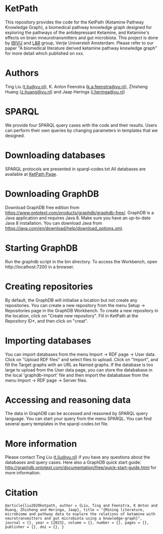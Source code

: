 # KetPath
This repository provides the code for the KetPath (Ketamine Pathway Knowledge Graph), a biomedical pathway knowledge graph designed for exploring the pathways of the antidepressant Ketamine, and Ketamine's effects on brain mneurotransmitters and gut microbiota. This project is done by [IBIVU](https://www.vubioinformatics.com/) and [L&R](https://lr.cs.vu.nl/) group, Verije Universteit Amsterdam. Please refer to our paper "A biomedical literature derived ketamine pathway knowledge graph" for more detail which published on xxx.

# Authors
Ting Liu (t.liu@vu.nl), K. Anton Feenstra (k.a.feenstra@vu.nl), Zhisheng Huang (z.huang@vu.nl) and Jaap Heringa (j.heringa@vu.nl)

# SPARQL
We provide four SPARQL query cases with the code and their results. Users can perform their own queries by changing parameters in templates that we designed.

# Downloading databases
SPARQL protocols are presented in sparql-codes.txt
All databases are available at [KetPath Page](https://github.com/tingcosmos/KetPath).

# Downloading GraphDB
Download GraphDB free edition from https://www.ontotext.com/products/graphdb/graphdb-free/.
GraphDB is a Java application and requires Java 8. Make sure you have an up-to-date Java 8 installation.
You can download Java from https://java.com/en/download/help/download_options.xml.

# Starting GraphDB
Run the graphdb script in the bin directory. To access the Workbench, open http://localhost:7200 in a browser.

# Creating repositories
By default, the GraphDB will initialise a location but not create any repositories.
You can create a new repository from the menu Setup -> Repositories page in the GraphDB Workbench.
To create a new repository in the location, click on "Create new repository".
Fill in KetPath at the Repository ID*, and then click on "creat".

# Importing databases
You can import databases from the menu Import -> RDF page -> User data.
Click on "Upload RDF files" and select files to upload.
Click on "Import", and fill the Target graphs with an URL as Named graphs.
If the database is too large to upload from the User data page, you can store the datababase in the local 'graphdb-import' file and then import the datababase from the menu Import -> RDF page -> Server files.

# Accessing and reasoning data
The data in GraphDB can be accessed and reasoned by SPARQL query language.
You can start your query from the menu SPARQL.
You can find several query templates in the sparql-codes.txt file.

# More information
Please contact Ting Liu (t.liu@vu.nl) if you have any questions about the databases and query cases.
Here also a GraphDB quick start guide: http://graphdb.ontotext.com/documentation/free/quick-start-guide.html for more information.

# Citation
`@article{liu2020ketpath,
    author = {Liu, Ting and Feenstra, K Anton and Huang, Zhisheng and Heringa, Jaap},
    title = "{Mining literature, microbiome and pathway data to explore the relations of ketamine with neurotransmitters and gut microbiota using a knowledge-graph}",
    journal = {},
    year = {2023},
    volume = {},
    number = {},
    pages = {},
    publisher = {},
    doi = {},
}`
